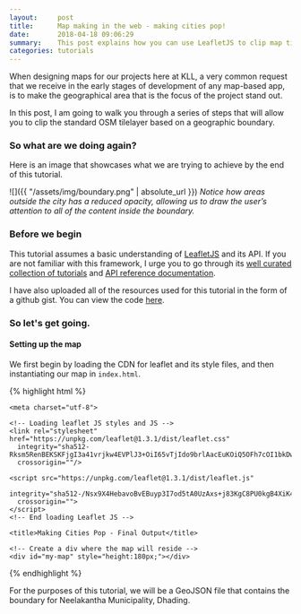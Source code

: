 ```yaml
---
layout:     post
title:      Map making in the web - making cities pop!
date:       2018-04-18 09:06:29
summary:    This post explains how you can use LeafletJS to clip map tile layers and make boundaries stand out.  
categories: tutorials
---
```


When designing maps for our projects here at KLL, a very common request that we receive in the early stages of development of any map-based app, is to make the geographical area that is the focus of the project stand out.

In this post, I am going to walk you through a series of steps that will allow you to clip the standard OSM tilelayer based on a geographic boundary.

### So what are we doing again?
Here is an image that showcases what we are trying to achieve by the end of this tutorial.

![]({{ "/assets/img/boundary.png" | absolute_url }})
*Notice how areas outside the city has a reduced opacity, allowing us to draw the user’s attention to all of the content inside the boundary.*

### Before we begin

This tutorial assumes a basic understanding of [LeafletJS]("http://leafletjs.com/") and its API. If you are not familiar with this framework, I urge you to go through its [well curated collection of  tutorials]("http://leafletjs.com/examples.html") and [API reference documentation]("http://leafletjs.com/reference-1.3.0.html").

I have also uploaded all of the resources used for this tutorial in the form of a github gist. You can view the code [here]("#").


### So let's get going.

#### Setting up the map
We first begin by loading the CDN for leaflet and its style files, and then instantiating our map in `index.html`.

{% highlight html %}
<html lang="en" dir="ltr">
  <head>

    <meta charset="utf-8">

    <!-- Loading leaflet JS styles and JS -->
    <link rel="stylesheet" href="https://unpkg.com/leaflet@1.3.1/dist/leaflet.css"
      integrity="sha512-Rksm5RenBEKSKFjgI3a41vrjkw4EVPlJ3+OiI65vTjIdo9brlAacEuKOiQ5OFh7cOI1bkDwLqdLw3Zg0cRJAAQ=="
      crossorigin=""/>

    <script src="https://unpkg.com/leaflet@1.3.1/dist/leaflet.js"
      integrity="sha512-/Nsx9X4HebavoBvEBuyp3I7od5tA0UzAxs+j83KgC8PU0kgB4XiK4Lfe4y4cgBtaRJQEIFCW+oC506aPT2L1zw=="
      crossorigin="">
    </script>
    <!-- End loading Leaflet JS -->

    <title>Making Cities Pop - Final Output</title>

  </head>

  <body>

    <!-- Create a div where the map will reside -->
    <div id="my-map" style="height:180px;"></div>

  </body>
</html>
{% endhighlight %}

For the purposes of this tutorial, we will be a GeoJSON file that contains the boundary for Neelakantha Municipality, Dhading.
